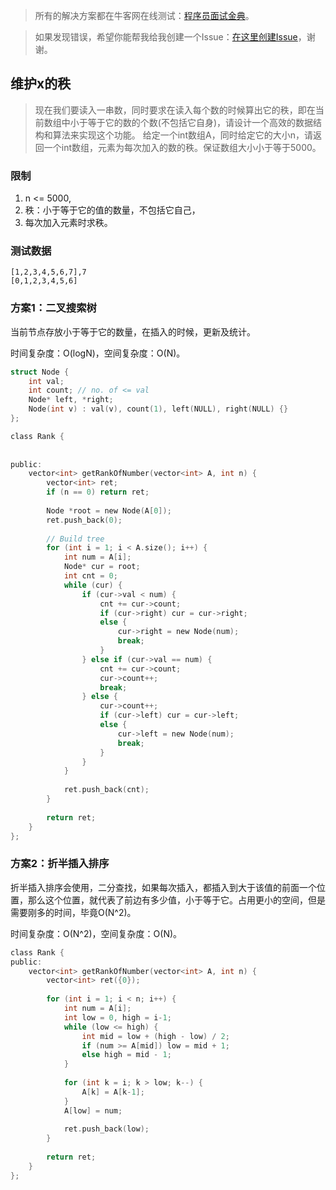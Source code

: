 > 所有的解决方案都在牛客网在线测试：[程序员面试金典](http://www.nowcoder.com/ta/cracking-the-coding-interview)。

> 如果发现错误，希望你能帮我给我创建一个Issue：[在这里创建Issue](https://github.com/Shitaibin/CC150/issues)，谢谢。


##  维护x的秩

> 现在我们要读入一串数，同时要求在读入每个数的时候算出它的秩，即在当前数组中小于等于它的数的个数(不包括它自身)，请设计一个高效的数据结构和算法来实现这个功能。
给定一个int数组A，同时给定它的大小n，请返回一个int数组，元素为每次加入的数的秩。保证数组大小小于等于5000。

### 限制

1. n <= 5000,
1. 秩：小于等于它的值的数量，不包括它自己，
1. 每次加入元素时求秩。


### 测试数据

```
[1,2,3,4,5,6,7],7
[0,1,2,3,4,5,6]
```

### 方案1：二叉搜索树

当前节点存放小于等于它的数量，在插入的时候，更新及统计。

时间复杂度：O(logN)，空间复杂度：O(N)。

```C
struct Node {
    int val;
    int count; // no. of <= val
    Node* left, *right;
    Node(int v) : val(v), count(1), left(NULL), right(NULL) {}
};

class Rank {
    
    
public:
    vector<int> getRankOfNumber(vector<int> A, int n) {
        vector<int> ret;
        if (n == 0) return ret;
        
        Node *root = new Node(A[0]);
        ret.push_back(0);
        
        // Build tree
        for (int i = 1; i < A.size(); i++) {
            int num = A[i];
            Node* cur = root;
            int cnt = 0;
            while (cur) {
                if (cur->val < num) {
                    cnt += cur->count;
                    if (cur->right) cur = cur->right;
                    else {
                        cur->right = new Node(num);
                        break;
                    }
                } else if (cur->val == num) {
                    cnt += cur->count;
                    cur->count++;
                    break;
                } else {
                    cur->count++;
                    if (cur->left) cur = cur->left;
                    else {
                        cur->left = new Node(num);
                        break;
                    }
                }
            }
            
            ret.push_back(cnt);
        }
        
        return ret;
    }
};
```

### 方案2：折半插入排序

折半插入排序会使用，二分查找，如果每次插入，都插入到大于该值的前面一个位置，那么这个位置，就代表了前边有多少值，小于等于它。占用更小的空间，但是需要刚多的时间，毕竟O(N^2)。


时间复杂度：O(N^2)，空间复杂度：O(N)。

```C
class Rank {
public:
    vector<int> getRankOfNumber(vector<int> A, int n) {
        vector<int> ret({0});
        
        for (int i = 1; i < n; i++) {
            int num = A[i];
            int low = 0, high = i-1;
            while (low <= high) {
                int mid = low + (high - low) / 2;
                if (num >= A[mid]) low = mid + 1;
                else high = mid - 1;
            }
            
            for (int k = i; k > low; k--) {
                A[k] = A[k-1];
            }
            A[low] = num;
            
            ret.push_back(low);
        }
        
        return ret;
    }
};
```
